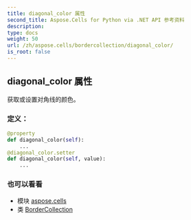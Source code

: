 ```yaml
---
title: diagonal_color 属性
second_title: Aspose.Cells for Python via .NET API 参考资料
description:
type: docs
weight: 50
url: /zh/aspose.cells/bordercollection/diagonal_color/
is_root: false
---
```

## diagonal_color 属性

获取或设置对角线的颜色。
### 定义：
```python
@property
def diagonal_color(self):
    ...
@diagonal_color.setter
def diagonal_color(self, value):
    ...
```

### 也可以看看
* 模块 [aspose.cells](../../)
* 类 [BorderCollection](/cells/python-net/zh/aspose.cells/bordercollection)

